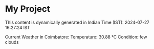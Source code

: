 # My Project

This content is dynamically generated in Indian Time (IST): 2024-07-27 16:27:24 IST


Current Weather in Coimbatore:
Temperature: 30.88 °C
Condition: few clouds
